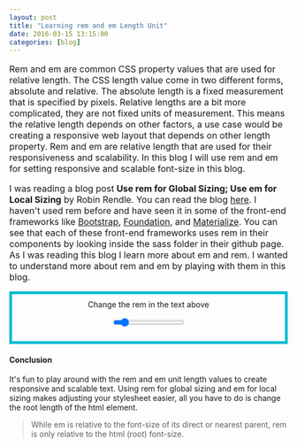 ```yaml
---
layout: post
title: "Learning rem and em Length Unit"
date: 2016-03-15 13:15:00
categories: [blog]
---
```

<article class="module" style="font-size:1rem;">
  <p style="font-size:1em;">
    Rem and em are common CSS property values that are used for relative length. The CSS length value come in two different forms, absolute and relative. The absolute length is a fixed measurement that is specified by pixels. Relative lengths are a bit more complicated, they are not fixed units of measurement. This means the relative length depends on other factors, a use case would be creating a responsive web layout that depends on other length property. Rem and em are relative length that are used for their responsiveness and scalability. In this blog I will use rem and em for setting responsive and scalable font-size in this blog.
  </p>

  <p style="font-size:1em;">
    I was reading a blog post <b>Use rem for Global Sizing; Use em for Local Sizing</b> by Robin Rendle. You can read the blog <a href="https://css-tricks.com/rem-global-em-local/#more-239011" target="_blank">here</a>. I haven't used rem before and have seen it in some of the front-end frameworks like <a href="http://getbootstrap.com/" target="_blank">Bootstrap</a>, <a href="http://foundation.zurb.com/" target="_blank">Foundation</a>, and <a href="http://materializecss.com/" target="_blank">Materialize</a>. You can see that each of these front-end frameworks uses rem in their components by looking inside the sass folder in their github page. As I was reading this blog I learn more about em and rem. I wanted to understand more about rem and em by playing with them in this blog.
  </p>
</article>

<div class="font-size-control" style="margin:0 auto; text-align:center; border: 5px solid #00BCD4; padding: 10px;">
  Change the rem in the text above
  <p class="range-field">
    <input type="range" min="0.8" max="2.5" step="0.1" value="1">
  </p>
</div>

#### Conclusion

It's fun to play around with the rem and em unit length values to create responsive and scalable text. Using rem for global sizing and em for local sizing makes adjusting your stylesheet easier, all you have to do is change the root length of the html element.

> While em is relative to the font-size of its direct or nearest parent, rem is only relative to the html (root) font-size.

<script>
  (function($){
    $("input[type='range']").on("change", function() {
      console.log($(this).val());
      $(".module").css("font-size", $(this).val() + "rem");
    });
  })(jQuery);
</script>
